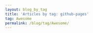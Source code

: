 ```yaml
---
layout: blog_by_tag
title: 'Articles by tag: github-pages'
tag: Awesome
permalink: /blog/tag/Awesome/
---
```

